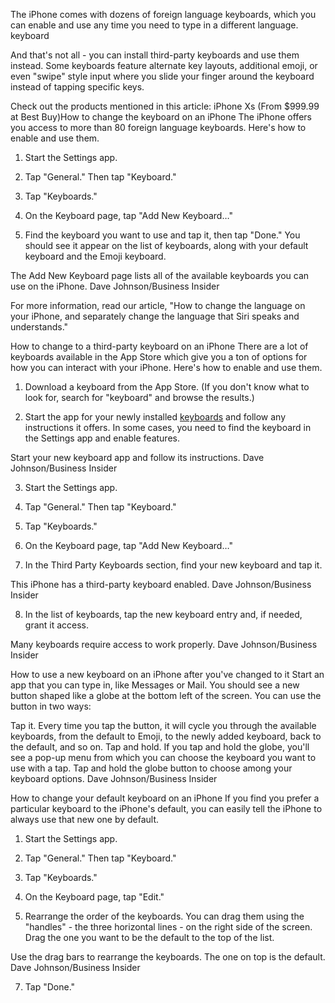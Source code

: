 The iPhone comes with dozens of foreign language keyboards, which you can enable and use any time you need to type in a different language.
keyboard



And that's not all - you can install third-party keyboards and use them instead. Some keyboards feature alternate key layouts, additional emoji, or even "swipe" style input where you slide your finger around the keyboard instead of tapping specific keys.

Check out the products mentioned in this article: iPhone Xs (From $999.99 at Best Buy)How to change the keyboard on an iPhone
The iPhone offers you access to more than 80 foreign language keyboards. Here's how to enable and use them.

1. Start the Settings app.

2. Tap "General." Then tap "Keyboard."

3. Tap "Keyboards."

4. On the Keyboard page, tap "Add New Keyboard…"

5. Find the keyboard you want to use and tap it, then tap "Done." You should see it appear on the list of keyboards, along with your default keyboard and the Emoji keyboard.

The Add New Keyboard page lists all of the available keyboards you can use on the iPhone. Dave Johnson/Business Insider

For more information, read our article, "How to change the language on your iPhone, and separately change the language that Siri speaks and understands."

How to change to a third-party keyboard on an iPhone
There are a lot of keyboards available in the App Store which give you a ton of options for how you can interact with your iPhone. Here's how to enable and use them.

1. Download a keyboard from the App Store. (If you don't know what to look for, search for "keyboard" and browse the results.)

2. Start the app for your newly installed <a href="https://www.computerkeyboard.net">keyboards</a> and follow any instructions it offers. In some cases, you need to find the keyboard in the Settings app and enable features.

Start your new keyboard app and follow its instructions. Dave Johnson/Business Insider

3. Start the Settings app.

4. Tap "General." Then tap "Keyboard."

5. Tap "Keyboards."

6. On the Keyboard page, tap "Add New Keyboard…"

7. In the Third Party Keyboards section, find your new keyboard and tap it.

This iPhone has a third-party keyboard enabled. Dave Johnson/Business Insider

8. In the list of keyboards, tap the new keyboard entry and, if needed, grant it access.

Many keyboards require access to work properly. Dave Johnson/Business Insider

How to use a new keyboard on an iPhone after you've changed to it
Start an app that you can type in, like Messages or Mail. You should see a new button shaped like a globe at the bottom left of the screen. You can use the button in two ways:

Tap it. Every time you tap the button, it will cycle you through the available keyboards, from the default to Emoji, to the newly added keyboard, back to the default, and so on.
Tap and hold. If you tap and hold the globe, you'll see a pop-up menu from which you can choose the keyboard you want to use with a tap.
Tap and hold the globe button to choose among your keyboard options. Dave Johnson/Business Insider

How to change your default keyboard on an iPhone
If you find you prefer a particular keyboard to the iPhone's default, you can easily tell the iPhone to always use that new one by default.

1. Start the Settings app.

2. Tap "General." Then tap "Keyboard."

3. Tap "Keyboards."

4. On the Keyboard page, tap "Edit."

5. Rearrange the order of the keyboards. You can drag them using the "handles" - the three horizontal lines - on the right side of the screen. Drag the one you want to be the default to the top of the list.

Use the drag bars to rearrange the keyboards. The one on top is the default. Dave Johnson/Business Insider

7. Tap "Done."
